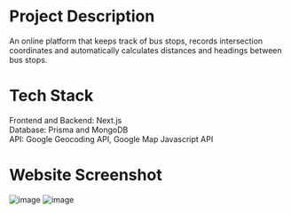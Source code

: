# Project Description
An online platform that keeps track of bus stops, records intersection coordinates and automatically calculates distances and headings between bus stops. 


# Tech Stack
Frontend and Backend: Next.js  
Database: Prisma and MongoDB  
API: Google Geocoding API, Google Map Javascript API


# Website Screenshot
![image](https://github.com/Frankbz/Intersction-auto-app/assets/98783358/f524d852-b8a4-46cc-844a-f5d89475cb41)
![image](https://github.com/Frankbz/Intersction-auto-app/assets/98783358/792a8cd4-6bad-4e39-9b8c-a24129b8693f)
